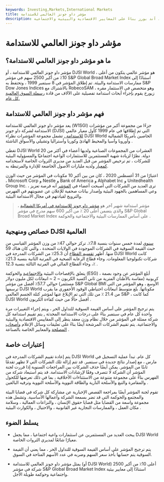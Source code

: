 ```yaml
---
keywords: Investing,Markets,International Markets
title: مؤشر داو جونز العالمي للاستدامة
description: يتكون مؤشر داو جونز العالمي للاستدامة من أهم الأسهم في مؤشر كتلة الجسم العالمي ستاندرد آند بورز بناءً على المعايير الاقتصادية والبيئية والاجتماعية.
---
```


# مؤشر داو جونز العالمي للاستدامة
## ما هو مؤشر داو جونز العالمي للاستدامة؟

مؤشر داو جونز العالمي للاستدامة ، أو DJSI World ، هو مؤشر عالمي يتكون من أعلى 10٪ من أكبر 2500 سهم في مؤشر S&P Global Broad Market Index استنادًا إلى ممارسات الاستدامة والبيئة. تم إطلاق المؤشر في 8 سبتمبر 1999 ، وتحتفظ به S&P Dow Jones Indices بالاشتراك مع RobecoSAM ، وهو متخصص في الاستثمار مقره زيورخ يقوم بإجراء أبحاث استدامة تفصيلية على الآلاف من قادة [رسملة السوق العالمية كل عام.](/marketcapitalization)

## فهم مؤشر داو جونز العالمي للاستدامة

يعد مؤشر داو جونز العالمي للاستدامة (W1SGI) جزءًا من مجموعة أكبر من مؤشرات الاستدامة لشركة داو جونز (DJSI) التي تم إطلاقها في عام 1999 كأول معيار عالمي [للاستدامة .](/sustainability) تشمل مجموعة المؤشرات نظراء DJSI World الخاصين بأمريكا الشمالية وأوروبا وآسيا والمحيط الهادئ وكوريا وأستراليا وتشيلي والأسواق الناشئة .

تغطي DJSI World العشرات من المجموعات الصناعية ولديها أعضاء في أكثر من 20 دولة. نظرًا لزيادة شهية المستثمرين للاستثمارات الواعية اجتماعيًا والمسؤولية البيئية للشركات ، تم ترخيص المؤشر من قبل العديد من مديري الثروات الخاصة لاستخدامه [كمعيار](/benchmark) ولديه مليارات الأصول الخاضعة للإدارة والمرتبطة به.

اعتبارًا من 31 أغسطس 2020 ، كان من بين أكبر 10 مكونات في المؤشر من حيث الوزن ، Microsoft Corp و Nestle و Bank of America و Alphabet Inc و Unitedhealth Group Inc. ، ترى العديد من الشركات التي أصبحت أعضاء في [المؤشر](/index) أنه فرصة تعزيز وعي المساهمين بالجهود البيئية وإصدار بيانات صحفية للإعلان عن عضويتهم في الفهرس والترويج لقيادتهم في مجال الاستدامة البيئية.

> مؤشر استدامة شهير آخر هو [مؤشر داو جونز للاستدامة في أمريكا الشمالية](/djones-sustainability-na-index) ، والذي يتضمن أعلى 20 ٪ من أكبر 600 سهم مدرج في مؤشر S&P Global Broad Market Index على أساس الممارسات البيئية والاجتماعية والحوكمة .

>

## خصائص ومنهجية DJSI العالمية

[سنوي](/annualized-rate) لمدة خمس سنوات بنسبة 7.8٪. تركز حوالي 47٪ من وزن المؤشر القياسي من حيث القيمة السوقية في الشركات الموجودة في الولايات المتحدة ، والتي كان هناك 59 منها. أظهر [تقسيم القطاع](/sector-breakdown) أن 25.3٪ من الشركات المدرجة في DJSI World كانت شركات تكنولوجيا المعلومات. وجاء قطاع الرعاية الصحية في المرتبة الثانية بنسبة 21.3٪ ، وجاء القطاع المالي في المرتبة الثالثة بنسبة 12.3٪ .

يتعلق بالإفصاحات البيئية [والاجتماعية](/environmental-social-and-governance-esg-criteria) والحوكمة (ESG) ، أبلغ المؤشر عن وجود بصمة كربونية (مقاسة بالأطنان المترية من ثاني أكسيد الكربون ~ 2 ~ انبعاثات لكل مليون دولار مستثمر) حوالي 57.7٪ أفضل من مؤشر S&P Global BMI الأوسع ، وهو المؤشر من التي ترسمها DJSI World مكوناتها. بلغ متوسط انبعاثات احتياطي الوقود الأحفوري ما يقرب من 21.4 ٪ من تلك التي تم الإبلاغ عنها لمؤشر كتلة الجسم العالمي S&P ، كما كانت DJSI World أفضل حالًا من حيث كفاءة الكربون .

يتم ترجيح المؤشر على أساس القيمة السوقية للتداول الحر ، ويتم إجراء التغييرات مرة واحدة كل عام في سبتمبر بناءً على درجات الاستدامة المحدثة [.](/freefloatmethodology) يتم تقييم استدامة كل شركة ممثلة في المؤشر من خلال نظام وزن معقد ينظر إلى المقاييس الاقتصادية والبيئية والاجتماعية. يتم تقييم الشركات المرشحة أيضًا بناءً على تعليقات وسائل الإعلام [وأصحاب المصلحة](/stakeholder) والمعايير الخاصة بالصناعة .

## إعتبارات خاصة

يتم إعادة تقييم الشركات المدرجة في DJSI World كل عام. تبدأ عملية التسجيل في مارس ، مع إصدار نتائج جديدة في سبتمبر. قد تتم إزالة تلك الشركات التي لا تظهر تقدمًا ثابتًا من المؤشر. يمكن أيضًا حذف الشركات بين المراجعات السنوية إذا قررت لجنة المؤشر أن الشركة لا تتصرف وفقًا لإرشادات الاستدامة. قد يتم استبعاد شركة من الفهرس بناءً على مجموعة متنوعة من الاستثناءات الأخلاقية ، بما في ذلك تعرضها للكحول والمقامرة والتبغ والأسلحة النارية والطاقة النووية والأسلحة النووية وترفيه البالغين .

تقوم لجنة المؤشر أيضًا بمراجعة القصص الإخبارية عن مشاركة كل شركة في قضايا البيئة والمجتمع والحوكمة التي قد تضر بسمعة الشركة وأعمالها الأساسية. وتشمل هذه مجموعة واسعة من القضايا مثل قضايا حقوق الإنسان ، والنزاعات العمالية ، وسلامة مكان العمل ، والممارسات التجارية غير القانونية ، والاحتيال ، والكوارث البيئية .

## يسلط الضوء

- يبحث العديد من المستثمرين عن استثمارات واعية اجتماعيا ، مما يجعل DJSI World معيارًا شائعًا لمديري الثروات الخاصة.

- يتم ترجيح المؤشر على أساس القيمة السوقية للتداول الحر ، مما يعني أن القيمة السوقية يتم حسابها بأخذ سعر السهم وضربه في عدد الأسهم المتاحة في السوق.

- يمثل مؤشر داو جونز العالمي للاستدامة (أو DJSI World) أعلى 10٪ من أكبر 2500 شركة في مؤشر S&P Global Broad Market Index استنادًا إلى معايير بيئية واجتماعية وحوكمة طويلة الأجل.

